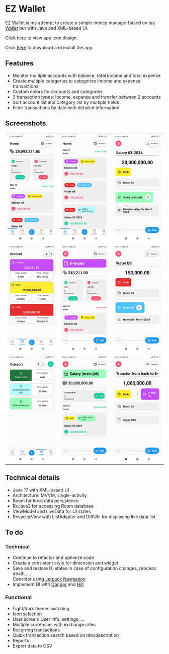 # EZ Wallet

EZ Wallet is my attempt to create a simple money manager based on [Ivy Wallet](https://github.com/Ivy-Apps/ivy-wallet) but with Java and XML-based UI.

Click [here](https://www.figma.com/file/tl7m8u09Brhas0Ws4AHVCq/EZ-Wallet) to view app icon design.

Click [here](https://drive.google.com/file/d/1sUb2OOeV4NSQov3BYpR9a0Dpp_Kjoo5_/) to download and install the app.

## Features

- Monitor multiple accounts with balance, total income and total expense
- Create multiple categories to categorize income and expense transactions
- Custom colors for accounts and categories
- 3 transaction types: Income, expense and transfer between 2 accounts
- Sort account list and category list by multiple fields
- Filter transactions by date with detailed information

## Screenshots

|   |   |   |
|:-:|:-:|:-:|
|![Home](images/home_1.jpg)|![Home](images/home_2.jpg)|![Income transaction](images/transaction_income.jpg)|
|![Account](images/account.jpg)|![Account detail](images/account_detail.jpg)|![Expense transaction](images/transaction_expense.jpg)|
|![Category](images/category_income.jpg)|![Category detail](images/category_detail_income.jpg)|![Transfer transaction](images/transaction_transfer.jpg)|

## Technical details

- Java 17 with XML-based UI
- Architecture: MVVM, single-activity
- Room for local data persistence
- RxJava3 for accessing Room database
- ViewModel and LiveData for UI states
- RecyclerView with ListAdapter and DiffUtil for displaying live data list

## To do

### Technical

- Continue to refactor and optimize code
- Create a consistent style for dimension and widget
- Save and restore UI states in case of configuration changes, process death, ...\
  Consider using [Jetpack Navigation](https://developer.android.com/guide/navigation)
- Implement DI with [Dagger](https://developer.android.com/training/dependency-injection/dagger-android) and [Hilt](https://developer.android.com/training/dependency-injection/hilt-android)

### Functional

- Light/dark theme switching
- Icon selection
- User screen: User info, settings, ...
- Multiple currencies with exchange rates
- Recurring transactions
- Quick transaction search based on title/description
- Reports
- Export data to CSV
